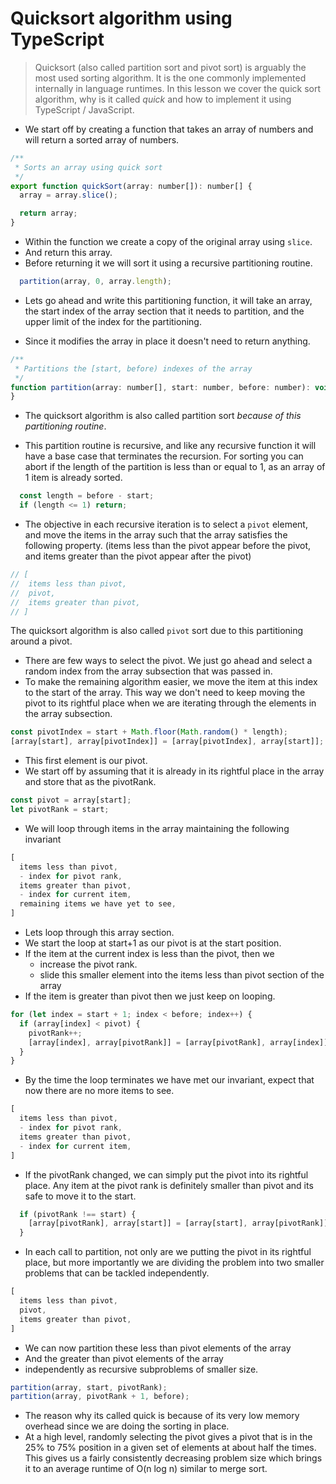 # Quicksort algorithm using TypeScript
> Quicksort (also called partition sort and pivot sort) is arguably the most used sorting algorithm. It is the one commonly implemented internally in language runtimes. In this lesson we cover the quick sort algorithm, why is it called *quick* and how to implement it using TypeScript / JavaScript.

* We start off by creating a function that takes an array of numbers and will return a sorted array of numbers.

```js
/**
 * Sorts an array using quick sort
 */
export function quickSort(array: number[]): number[] {
  array = array.slice();

  return array;
}
```
* Within the function we create a copy of the original array using `slice`.
* And return this array.
* Before returning it we will sort it using a recursive partitioning routine.

```js
  partition(array, 0, array.length);
```

* Lets go ahead and write this partitioning function, it will take an array, the start index of the array section that it needs to partition, and the upper limit of the index for the partitioning.

* Since it modifies the array in place it doesn't need to return anything.

```js
/**
 * Partitions the [start, before) indexes of the array
 */
function partition(array: number[], start: number, before: number): void {
}
```
* The quicksort algorithm is also called partition sort *because of this partitioning routine*.

* This partition routine is recursive, and like any recursive function it will have a base case that terminates the recursion. For sorting you can abort if the length of the partition is less than or equal to 1, as an array of 1 item is already sorted.

```js
  const length = before - start;
  if (length <= 1) return;
```

* The objective in each recursive iteration is to select a `pivot` element, and move the items in the array such that the array satisfies the following property. (items less than the pivot appear before the pivot, and items greater than the pivot appear after the pivot)
```js
// [
//  items less than pivot,
//  pivot,
//  items greater than pivot,
// ]
```
The quicksort algorithm is also called `pivot` sort due to this partitioning around a pivot.

* There are few ways to select the pivot. We just go ahead and select a random index from the array subsection that was passed in.
* To make the remaining algorithm easier, we move the item at this index to the start of the array. This way we don't need to keep moving the pivot to its rightful place when we are iterating through the elements in the array subsection.
```js
const pivotIndex = start + Math.floor(Math.random() * length);
[array[start], array[pivotIndex]] = [array[pivotIndex], array[start]];
```

* This first element is our pivot.
* We start off by assuming that it is already in its rightful place in the array and store that as the pivotRank.
```js
const pivot = array[start];
let pivotRank = start;
```

* We will loop through items in the array maintaining the following invariant
```js
[
  items less than pivot,
  - index for pivot rank,
  items greater than pivot,
  - index for current item,
  remaining items we have yet to see,
]
```

* Lets loop through this array section.
* We start the loop at start+1 as our pivot is at the start position.
* If the item at the current index is less than the pivot, then we
  - increase the pivot rank.
  - slide this smaller element into the items less than pivot section of the array
* If the item is greater than pivot then we just keep on looping.
```js
for (let index = start + 1; index < before; index++) {
  if (array[index] < pivot) {
    pivotRank++;
    [array[index], array[pivotRank]] = [array[pivotRank], array[index]];
  }
}
```
* By the time the loop terminates we have met our invariant, expect that now there are no more items to see.

```js
[
  items less than pivot,
  - index for pivot rank,
  items greater than pivot,
  - index for current item,
]
```
* If the pivotRank changed, we can simply put the pivot into its rightful place. Any item at the pivot rank is definitely smaller than pivot and its safe to move it to the start.
```js
  if (pivotRank !== start) {
    [array[pivotRank], array[start]] = [array[start], array[pivotRank]];
  }
```
* In each call to partition, not only are we putting the pivot in its rightful place, but more importantly we are dividing the problem into two smaller problems that can be tackled independently.
```js
[
  items less than pivot,
  pivot,
  items greater than pivot,
]
```
* We can now partition these less than pivot elements of the array
* And the greater than pivot elements of the array
* independently as recursive subproblems of smaller size.
```js
partition(array, start, pivotRank);
partition(array, pivotRank + 1, before);
```

* The reason why its called quick is because of its very low memory overhead since we are doing the sorting in place.
* At a high level, randomly selecting the pivot gives a pivot that is in the 25% to 75% position in a given set of elements at about half the times. This gives us a fairly consistently decreasing problem size which brings it to an average runtime of O(n log n) similar to merge sort.
